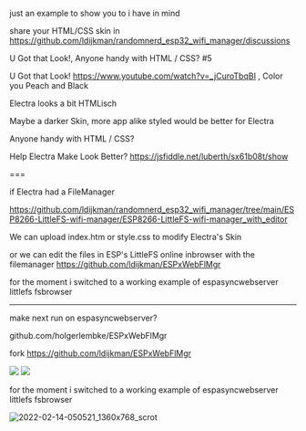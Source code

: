 
just an example to show you to i have in mind

share your HTML/CSS skin in https://github.com/ldijkman/randomnerd_esp32_wifi_manager/discussions


U Got that Look!, Anyone handy with HTML / CSS? #5

U Got that Look! https://www.youtube.com/watch?v=_jCuroTbqBI , Color you Peach and Black

Electra looks a bit HTMLisch

Maybe a darker Skin, more app alike styled would be better for Electra

Anyone handy with HTML / CSS?

Help Electra Make Look Better?  https://jsfiddle.net/luberth/sx61b08t/show


===

if Electra had a FileManager 

https://github.com/ldijkman/randomnerd_esp32_wifi_manager/tree/main/ESP8266-LittleFS-wifi-manager/ESP8266-LittleFS-wifi-manager_with_editor

We can upload index.htm or style.css to modify Electra's Skin

or we can edit the files in ESP's LittleFS online inbrowser with the filemanager https://github.com/ldijkman/ESPxWebFlMgr

for the moment i switched to a working example of espasyncwebserver littlefs fsbrowser  

---

make next run on espasyncwebserver?

github.com/holgerlembke/ESPxWebFlMgr

fork https://github.com/ldijkman/ESPxWebFlMgr

<img src="https://github.com/ldijkman/randomnerd_esp32_wifi_manager/blob/main/images/20220122_053531.jpg">

<img src="https://github.com/ldijkman/randomnerd_esp32_wifi_manager/blob/main/images/20220122_053548.jpg">

for the moment i switched to a working example of espasyncwebserver littlefs fsbrowser

![2022-02-14-050521_1360x768_scrot](https://user-images.githubusercontent.com/45427770/153798383-350826d3-80b8-42d5-bbbc-6b688a0fd56b.png)



